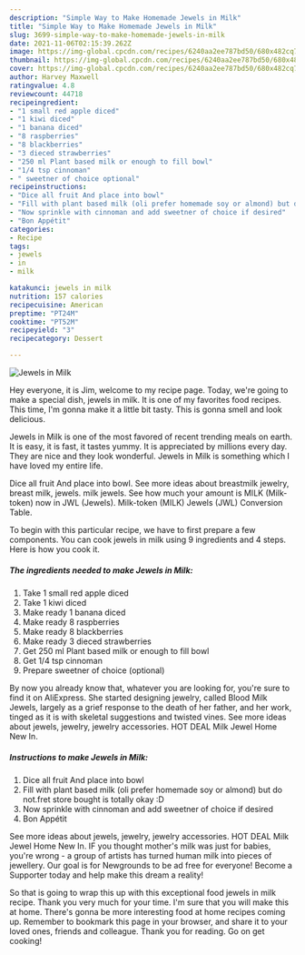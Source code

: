 ```yaml
---
description: "Simple Way to Make Homemade Jewels in Milk"
title: "Simple Way to Make Homemade Jewels in Milk"
slug: 3699-simple-way-to-make-homemade-jewels-in-milk
date: 2021-11-06T02:15:39.262Z
image: https://img-global.cpcdn.com/recipes/6240aa2ee787bd50/680x482cq70/jewels-in-milk-recipe-main-photo.jpg
thumbnail: https://img-global.cpcdn.com/recipes/6240aa2ee787bd50/680x482cq70/jewels-in-milk-recipe-main-photo.jpg
cover: https://img-global.cpcdn.com/recipes/6240aa2ee787bd50/680x482cq70/jewels-in-milk-recipe-main-photo.jpg
author: Harvey Maxwell
ratingvalue: 4.8
reviewcount: 44718
recipeingredient:
- "1 small red apple diced"
- "1 kiwi diced"
- "1 banana diced"
- "8 raspberries"
- "8 blackberries"
- "3 dieced strawberries"
- "250 ml Plant based milk or enough to fill bowl"
- "1/4 tsp cinnoman"
- " sweetner of choice optional"
recipeinstructions:
- "Dice all fruit And place into bowl"
- "Fill with plant based milk (oli prefer homemade soy or almond) but do not.fret store bought is totally okay :D"
- "Now sprinkle with cinnoman and add sweetner of choice if desired"
- "Bon Appétit"
categories:
- Recipe
tags:
- jewels
- in
- milk

katakunci: jewels in milk 
nutrition: 157 calories
recipecuisine: American
preptime: "PT24M"
cooktime: "PT52M"
recipeyield: "3"
recipecategory: Dessert

---
```



![Jewels in Milk](https://img-global.cpcdn.com/recipes/6240aa2ee787bd50/680x482cq70/jewels-in-milk-recipe-main-photo.jpg)

Hey everyone, it is Jim, welcome to my recipe page. Today, we're going to make a special dish, jewels in milk. It is one of my favorites food recipes. This time, I'm gonna make it a little bit tasty. This is gonna smell and look delicious.

Jewels in Milk is one of the most favored of recent trending meals on earth. It is easy, it is fast, it tastes yummy. It is appreciated by millions every day. They are nice and they look wonderful. Jewels in Milk is something which I have loved my entire life.

Dice all fruit And place into bowl. See more ideas about breastmilk jewelry, breast milk, jewels. milk jewels. See how much your amount is MILK (Milk-token) now in JWL (Jewels). Milk-token (MILK) Jewels (JWL) Conversion Table.


To begin with this particular recipe, we have to first prepare a few components. You can cook jewels in milk using 9 ingredients and 4 steps. Here is how you cook it.

<!--inarticleads1-->

##### The ingredients needed to make Jewels in Milk:

1. Take 1 small red apple diced
1. Take 1 kiwi diced
1. Make ready 1 banana diced
1. Make ready 8 raspberries
1. Make ready 8 blackberries
1. Make ready 3 dieced strawberries
1. Get 250 ml Plant based milk or enough to fill bowl
1. Get 1/4 tsp cinnoman
1. Prepare  sweetner of choice (optional)


By now you already know that, whatever you are looking for, you&#39;re sure to find it on AliExpress. She started designing jewelry, called Blood Milk Jewels, largely as a grief response to the death of her father, and her work, tinged as it is with skeletal suggestions and twisted vines. See more ideas about jewels, jewelry, jewelry accessories. HOT DEAL Milk Jewel Home New In. 

<!--inarticleads2-->

##### Instructions to make Jewels in Milk:

1. Dice all fruit And place into bowl
1. Fill with plant based milk (oli prefer homemade soy or almond) but do not.fret store bought is totally okay :D
1. Now sprinkle with cinnoman and add sweetner of choice if desired
1. Bon Appétit


See more ideas about jewels, jewelry, jewelry accessories. HOT DEAL Milk Jewel Home New In. IF you thought mother&#39;s milk was just for babies, you&#39;re wrong - a group of artists has turned human milk into pieces of jewellery. Our goal is for Newgrounds to be ad free for everyone! Become a Supporter today and help make this dream a reality! 

So that is going to wrap this up with this exceptional food jewels in milk recipe. Thank you very much for your time. I'm sure that you will make this at home. There's gonna be more interesting food at home recipes coming up. Remember to bookmark this page in your browser, and share it to your loved ones, friends and colleague. Thank you for reading. Go on get cooking!
